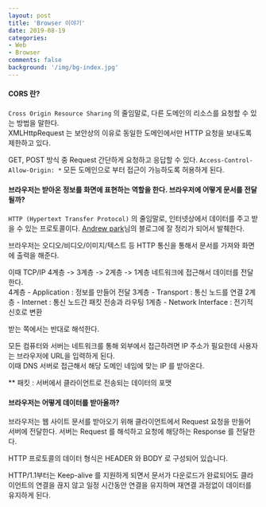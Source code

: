 ```yaml
---
layout: post
title: 'Browser 이야기'
date: 2019-08-19
categories:
- Web
- Browser
comments: false
background: '/img/bg-index.jpg'
---
```


#### CORS 란?

`Cross Origin Resource Sharing` 의 줄임말로, 다른 도메인의 리소스를 요청할 수 있는 방법을 말한다.  
XMLHttpRequest 는 보안상의 이유로 동일한 도메인에서만 HTTP 요청을 보내도록 제한하고 있다.

GET, POST 방식 중 Request 간단하게 요청하고 응답할 수 있다.
`Access-Control-Allow-Origin: *` 모든 도메인으로 부터 접근이 가능하도록 허용하게 된다.

#### 브라우저는 받아온 정보를 화면에 표현하는 역할을 한다. 브라우저에 어떻게 문서를 전달될까?

`HTTP (Hypertext Transfer Protocol)` 의 줄임말로, 인터넷상에서 데이터를 주고 받을 수 있는 프로토콜이다.
[Andrew park][andrew park]님의 블로그에 잘 정리가 되어서 발췌한다.

브라우저는 오디오/비디오/이미지/텍스트 등 HTTP 통신을 통해서 문서를 가져와 화면에 출력을 해준다.

이때 TCP/IP 4계층 -> 3계층 -> 2계층 -> 1계층 네트워크에 접근해서 데이터를 전달한다.  
4계층 - Application : 정보를 만들어 전달
3계층 - Transport : 통신 노드를 연결
2계층 - Internet : 통신 노드간 패킷 전송과 라우팅
1계층 - Network Interface : 전기적 신호로 변환

받는 쪽에서는 반대로 해석한다.

모든 컴퓨터와 서버는 네트워크를 통해 외부에서 접근하려면 IP 주소가 필요한데 사용자는 브라우저에 URL을 입력하게 된다.  
이때 DNS 서버로 접근해서 해당 도메인 네임에 맞는 IP 를 받아온다.

\*\* 패킷 : 서버에서 클라이언트로 전송되는 데이터의 포맷

#### 브라우저는 어떻게 데이터를 받아올까?

브라우저는 웹 사이트 문서를 받아오기 위해 클라이언트에서 Request 요청을 만들어 서버에 전달한다.
서버는 Request 를 해석하고 요청에 해당하는 Response 를 전달한다.

HTTP 프로토콜의 데이터 형식은 HEADER 와 BODY 로 구성되어 있습니다.

HTTP/1.1부터는 Keep-alive 를 지원하게 되면서 문서가 다운로드가 완료되어도 클라이언트의 연결을 끊지 않고
일정 시간동안 연결을 유지하며 재연결 과정없이 데이터를 유지하게 된다.

[andrew park]: https://medium.com/@pks2974/website%EB%8A%94-%EC%96%B4%EB%96%BB%EA%B2%8C-%EB%B3%B4%EC%97%AC%EC%A7%80%EA%B2%8C%EB%90%98%EB%8A%94-%EA%B1%B8%EA%B9%8C-1-108009d4bdb
